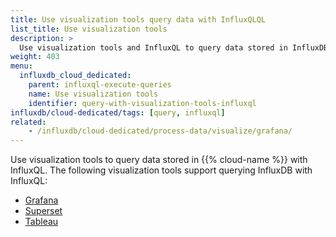 ```yaml
---
title: Use visualization tools query data with InfluxQLQL
list_title: Use visualization tools
description: >
  Use visualization tools and InfluxQL to query data stored in InfluxDB.
weight: 403
menu:
  influxdb_cloud_dedicated:
    parent: influxql-execute-queries
    name: Use visualization tools
    identifier: query-with-visualization-tools-influxql
influxdb/cloud-dedicated/tags: [query, influxql]
related:
    - /influxdb/cloud-dedicated/process-data/visualize/grafana/
---
```


Use visualization tools to query data stored in {{% cloud-name %}} with InfluxQL.
The following visualization tools support querying InfluxDB with InfluxQL:

- [Grafana](/influxdb/cloud-dedicated/process-data/visualize/grafana/)
- [Superset](/influxdb/cloud-dedicated/process-data/visualize/superset/)
- [Tableau](/influxdb/cloud-dedicated/process-data/visualize/tableau/)
